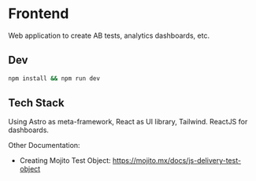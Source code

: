 # Frontend

Web application to create AB tests, analytics dashboards, etc.

## Dev

```sh
npm install && npm run dev
```

## Tech Stack

Using Astro as meta-framework, React as UI library, Tailwind. ReactJS for dashboards.


Other Documentation:
- Creating Mojito Test Object: https://mojito.mx/docs/js-delivery-test-object

